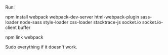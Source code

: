 Run:

npm install webpack webpack-dev-server html-webpack-plugin sass-loader node-sass style-loader css-loader stacktrace-js  socket.io socket.io-client buffer

npm link webpack

Sudo everything if it doesn't work.